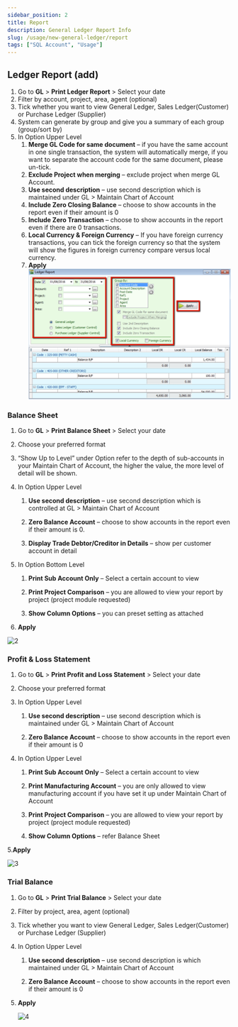 ```yaml
---
sidebar_position: 2
title: Report
description: General Ledger Report Info
slug: /usage/new-general-ledger/report
tags: ["SQL Account", "Usage"]
---
```


## Ledger Report (add)

1. Go to **GL** > **Print Ledger Report** > Select your date
2. Filter by account, project, area, agent (optional)
3. Tick whether you want to view General Ledger, Sales Ledger(Customer) or Purchase Ledger (Supplier)
4. System can generate by group and give you a summary of each group (group/sort by)
5. In Option Upper Level
    1. **Merge GL Code for same document** – if you have the same account in one single transaction, the system will automatically merge, if you want to separate the account code for the same document, please un-tick.
    2. **Exclude Project when merging** – exclude project when merge GL Account.
    3. **Use second description** – use second description which is maintained under GL > Maintain Chart of Account
    4. **Include Zero Closing Balance** – choose to show accounts in the report even if their amount is 0
    5. **Include Zero Transaction** – choose to show accounts in the report even if there are 0 transactions.
    6. **Local Currency & Foreign Currency** – If you have foreign currency transactions, you can tick the foreign currency so that the system will show the figures in foreign currency compare versus local currency.
    7. **Apply**
![1](../../../static/img/getting-started/user-guide/wl34.png)

### Balance Sheet

1. Go to **GL** > **Print Balance Sheet** > Select your date

2. Choose your preferred format

3. “Show Up to Level” under Option refer to the depth of sub-accounts in your Maintain Chart of Account, the higher the value, the more level of detail will be shown.

4. In Option Upper Level

    1. **Use second description** – use second description which is controlled at GL > Maintain Chart of Account

    2. **Zero Balance Account** – choose to show accounts in the report even if their amount is 0.

    3. **Display Trade Debtor/Creditor in Details** – show per customer account in detail

5. In Option Bottom Level

    1. **Print Sub Account Only** – Select a certain account to view

    2. **Print Project Comparison** – you are allowed to view your report by project (project module requested)

    3. **Show Column Options** – you can preset setting as attached

6. **Apply**

![2](../../../static/img/getting-started/user-guide/75.png)

### Profit & Loss Statement

1. Go to **GL** > **Print Profit and Loss Statement** > Select your date

2. Choose your preferred format

3. In Option Upper Level

   1. **Use second description** – use second description which is maintained under GL > Maintain Chart of Account

   2. **Zero Balance Account** – choose to show accounts in the report even if their amount is 0

4. In Option Upper Level

   1. **Print Sub Account Only** – Select a certain account to view

   2. **Print Manufacturing Account** – you are only allowed to view manufacturing account if you have set it up under Maintain Chart of Account

   3. **Print Project Comparison** – you are allowed to view your report by project (project module requested)

   4. **Show Column Options** – refer Balance Sheet

5.**Apply**

   ![3](../../../static/img/getting-started/user-guide/76.png)

### Trial Balance

1. Go to **GL** > **Print Trial Balance** > Select your date

2. Filter by project, area, agent (optional)

3. Tick whether you want to view General Ledger, Sales Ledger(Customer) or Purchase Ledger (Supplier)

4. In Option Upper Level

   1. **Use second description** – use second description is which maintained under GL > Maintain Chart of Account

   2. **Zero Balance Account** – choose to show accounts in the report even if their amount is 0

5. **Apply**

   ![4](../../../static/img/getting-started/user-guide/77.png)
